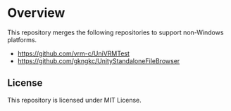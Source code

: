 # Overview

This repository merges the following repositories to support non-Windows platforms.

- https://github.com/vrm-c/UniVRMTest
- https://github.com/gkngkc/UnityStandaloneFileBrowser

## License

This repository is licensed under MIT License.

